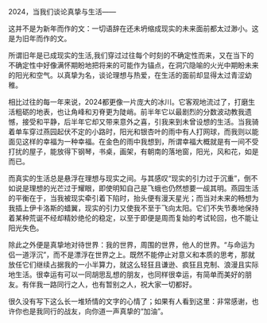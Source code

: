 2024，当我们谈论真挚与生活——

这并不是为新年而作的文：一切语辞在还未坍缩成现实的未来面前都太过渺小。这是为旧年而作的文。

所谓旧年是已成现实的生活,我们穿过过往每个时刻的不确定性而来，又在当下的不确定性中好像满怀期盼地把将来的可能作为锚点，在洞穴隐喻的火光中期盼未来的阳光和空气。以真挚为名，谈论理想与热爱，在生活的面前却显得太过青涩幼稚。

相比过往的每一年来说，2024都更像一片庞大的冰川。它客观地流过了，打磨生活粗砺的地表，也让角峰和刃脊更为陡峭。前半年它以最剧烈的分数波动教我遗憾，接受和平静，后半年它却又带来意外之喜，引我来到未曾设想的生活。当我骑着单车穿过燕园起伏不定的小路时，阳光和银杏叶的雨中有人打网球，而我则以能面见这样的幸福为一种幸福。在金色的雨中我想到，所谓幸福大概就是有一间不受打扰的屋子，能放得下钢琴，书桌，画架，有朝南的落地窗，阳光，风和花，如是而已。

而真实的生活总是悬浮在理想与现实之间。与其感叹“现实的引力过于沉重”，倒不如说是理想的光芒过于耀眼，即使明知自己是飞蛾也仍然想要一觇其明。燕园生活的平衡在于，当我被现实牵引着下陷时，抬头便有漫天星光；而当对未来的畅想为我插上伊卡洛斯的蜡翼，现实的引力又使我不至于飞向太阳。它们不失节奏地保持着某种荒诞不经却精妙绝伦的稳定，以至于即便是周而复始的考试轮回，也不能让阳光失色。

除此之外便是真挚地对待世界：我的世界，周围的世界，他人的世界。“与命运为侣一道浮沉”，而不是漂浮在世界之上。既然不能停止对意义和本质的思考，那就放任它们继续占据我的一小半算力，就这么轻狂且谦逊、疯狂且克制、浪漫且实际地生活。很幸运有可以一同胡思乱想的朋友，也同样很幸运，有简单而美好的朋友。有伴我一路同行之人，也有暂别之人，祝大家一切都好。

很久没有写下这么长一堆矫情的文字的心情了；如果有人看到这里：非常感谢，也许你也是我同行的战友，向你道一声真挚的“加油”。
